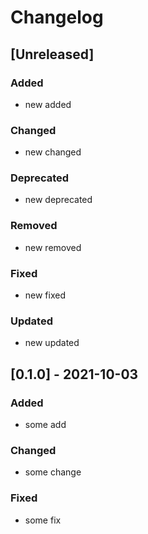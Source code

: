 # Changelog

## [Unreleased]

### Added

- new added

### Changed

- new changed

### Deprecated

- new deprecated

### Removed

- new removed

### Fixed

- new fixed

### Updated

- new updated

## [0.1.0] - 2021-10-03

### Added

- some add

### Changed

- some change

### Fixed

- some fix
